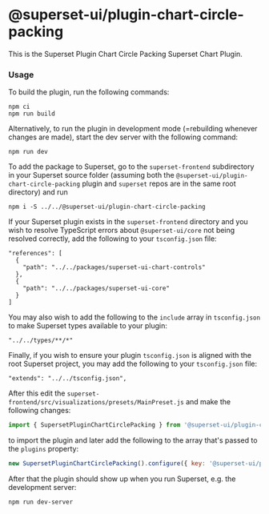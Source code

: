 # @superset-ui/plugin-chart-circle-packing

This is the Superset Plugin Chart Circle Packing Superset Chart Plugin.

### Usage

To build the plugin, run the following commands:

```
npm ci
npm run build
```

Alternatively, to run the plugin in development mode (=rebuilding whenever changes are made), start the dev server with the following command:

```
npm run dev
```

To add the package to Superset, go to the `superset-frontend` subdirectory in your Superset source folder (assuming both the `@superset-ui/plugin-chart-circle-packing` plugin and `superset` repos are in the same root directory) and run
```
npm i -S ../../@superset-ui/plugin-chart-circle-packing
```

If your Superset plugin exists in the `superset-frontend` directory and you wish to resolve TypeScript errors about `@superset-ui/core` not being resolved correctly, add the following to your `tsconfig.json` file:

```
"references": [
  {
    "path": "../../packages/superset-ui-chart-controls"
  },
  {
    "path": "../../packages/superset-ui-core"
  }
]
```

You may also wish to add the following to the `include` array in `tsconfig.json` to make Superset types available to your plugin:

```
"../../types/**/*"
```

Finally, if you wish to ensure your plugin `tsconfig.json` is aligned with the root Superset project, you may add the following to your `tsconfig.json` file:

```
"extends": "../../tsconfig.json",
```

After this edit the `superset-frontend/src/visualizations/presets/MainPreset.js` and make the following changes:

```js
import { SupersetPluginChartCirclePacking } from '@superset-ui/plugin-chart-circle-packing';
```

to import the plugin and later add the following to the array that's passed to the `plugins` property:
```js
new SupersetPluginChartCirclePacking().configure({ key: '@superset-ui/plugin-chart-circle-packing' }),
```

After that the plugin should show up when you run Superset, e.g. the development server:

```
npm run dev-server
```
